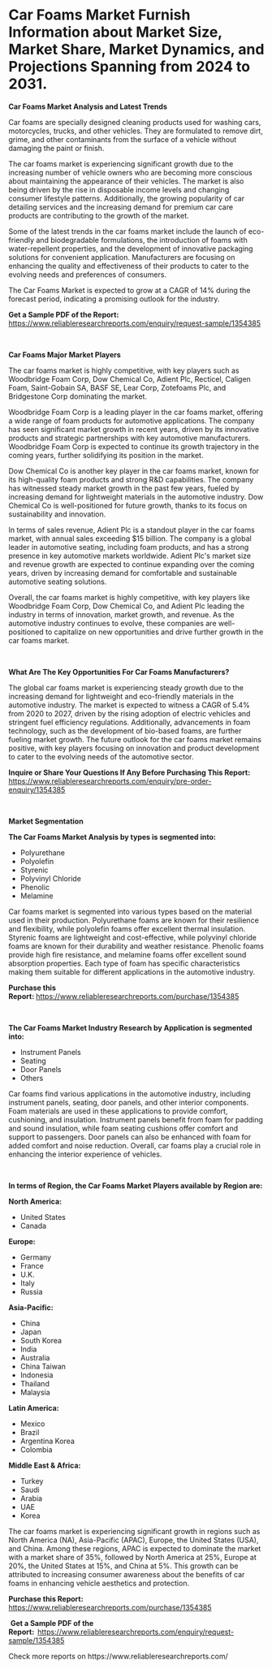 <p><h1>Car Foams Market Furnish Information about Market Size, Market Share, Market Dynamics, and Projections Spanning from 2024 to 2031.</h1></p><p><strong>Car Foams Market Analysis and Latest Trends</strong></p>
<p><p>Car foams are specially designed cleaning products used for washing cars, motorcycles, trucks, and other vehicles. They are formulated to remove dirt, grime, and other contaminants from the surface of a vehicle without damaging the paint or finish.</p><p>The car foams market is experiencing significant growth due to the increasing number of vehicle owners who are becoming more conscious about maintaining the appearance of their vehicles. The market is also being driven by the rise in disposable income levels and changing consumer lifestyle patterns. Additionally, the growing popularity of car detailing services and the increasing demand for premium car care products are contributing to the growth of the market.</p><p>Some of the latest trends in the car foams market include the launch of eco-friendly and biodegradable formulations, the introduction of foams with water-repellent properties, and the development of innovative packaging solutions for convenient application. Manufacturers are focusing on enhancing the quality and effectiveness of their products to cater to the evolving needs and preferences of consumers.</p><p>The Car Foams Market is expected to grow at a CAGR of 14% during the forecast period, indicating a promising outlook for the industry.</p></p>
<p><strong>Get a Sample PDF of the Report:&nbsp;</strong> <a href="https://www.reliableresearchreports.com/enquiry/request-sample/1354385">https://www.reliableresearchreports.com/enquiry/request-sample/1354385</a></p>
<p>&nbsp;</p>
<p><strong>Car Foams Major Market Players</strong></p>
<p><p>The car foams market is highly competitive, with key players such as Woodbridge Foam Corp, Dow Chemical Co, Adient Plc, Recticel, Caligen Foam, Saint-Gobain SA, BASF SE, Lear Corp, Zotefoams Plc, and Bridgestone Corp dominating the market.</p><p>Woodbridge Foam Corp is a leading player in the car foams market, offering a wide range of foam products for automotive applications. The company has seen significant market growth in recent years, driven by its innovative products and strategic partnerships with key automotive manufacturers. Woodbridge Foam Corp is expected to continue its growth trajectory in the coming years, further solidifying its position in the market.</p><p>Dow Chemical Co is another key player in the car foams market, known for its high-quality foam products and strong R&D capabilities. The company has witnessed steady market growth in the past few years, fueled by increasing demand for lightweight materials in the automotive industry. Dow Chemical Co is well-positioned for future growth, thanks to its focus on sustainability and innovation.</p><p>In terms of sales revenue, Adient Plc is a standout player in the car foams market, with annual sales exceeding $15 billion. The company is a global leader in automotive seating, including foam products, and has a strong presence in key automotive markets worldwide. Adient Plc's market size and revenue growth are expected to continue expanding over the coming years, driven by increasing demand for comfortable and sustainable automotive seating solutions.</p><p>Overall, the car foams market is highly competitive, with key players like Woodbridge Foam Corp, Dow Chemical Co, and Adient Plc leading the industry in terms of innovation, market growth, and revenue. As the automotive industry continues to evolve, these companies are well-positioned to capitalize on new opportunities and drive further growth in the car foams market.</p></p>
<p>&nbsp;</p>
<p><strong>What Are The Key Opportunities For Car Foams Manufacturers?</strong></p>
<p><p>The global car foams market is experiencing steady growth due to the increasing demand for lightweight and eco-friendly materials in the automotive industry. The market is expected to witness a CAGR of 5.4% from 2020 to 2027, driven by the rising adoption of electric vehicles and stringent fuel efficiency regulations. Additionally, advancements in foam technology, such as the development of bio-based foams, are further fueling market growth. The future outlook for the car foams market remains positive, with key players focusing on innovation and product development to cater to the evolving needs of the automotive sector.</p></p>
<p><strong>Inquire or Share Your Questions If Any Before Purchasing This Report:</strong> <a href="https://www.reliableresearchreports.com/enquiry/pre-order-enquiry/1354385">https://www.reliableresearchreports.com/enquiry/pre-order-enquiry/1354385</a></p>
<p>&nbsp;</p>
<p><strong>Market Segmentation</strong></p>
<p><strong>The Car Foams Market Analysis by types is segmented into:</strong></p>
<p><ul><li>Polyurethane</li><li>Polyolefin</li><li>Styrenic</li><li>Polyvinyl Chloride</li><li>Phenolic</li><li>Melamine</li></ul></p>
<p><p>Car foams market is segmented into various types based on the material used in their production. Polyurethane foams are known for their resilience and flexibility, while polyolefin foams offer excellent thermal insulation. Styrenic foams are lightweight and cost-effective, while polyvinyl chloride foams are known for their durability and weather resistance. Phenolic foams provide high fire resistance, and melamine foams offer excellent sound absorption properties. Each type of foam has specific characteristics making them suitable for different applications in the automotive industry.</p></p>
<p><strong>Purchase this Report:&nbsp;</strong><a href="https://www.reliableresearchreports.com/purchase/1354385">https://www.reliableresearchreports.com/purchase/1354385</a></p>
<p>&nbsp;</p>
<p><strong>The Car Foams Market Industry Research by Application is segmented into:</strong></p>
<p><ul><li>Instrument Panels</li><li>Seating</li><li>Door Panels</li><li>Others</li></ul></p>
<p><p>Car foams find various applications in the automotive industry, including instrument panels, seating, door panels, and other interior components. Foam materials are used in these applications to provide comfort, cushioning, and insulation. Instrument panels benefit from foam for padding and sound insulation, while foam seating cushions offer comfort and support to passengers. Door panels can also be enhanced with foam for added comfort and noise reduction. Overall, car foams play a crucial role in enhancing the interior experience of vehicles.</p></p>
<p>&nbsp;</p>
<p><strong>In terms of Region, the Car Foams Market Players available by Region are:</strong></p>
<p>
    <p> <strong> North America: </strong>
        <ul>
            <li>United States</li>
            <li>Canada</li>
        </ul>
        </p> 
    <p> <strong> Europe: </strong>
        <ul>
            <li>Germany</li>
            <li>France</li>
            <li>U.K.</li>
            <li>Italy</li>
            <li>Russia</li>
        </ul>
        </p> 
    <p> <strong> Asia-Pacific: </strong>
        <ul>
            <li>China</li>
            <li>Japan</li>
            <li>South Korea</li>
            <li>India</li>
            <li>Australia</li>
            <li>China Taiwan</li>
            <li>Indonesia</li>
            <li>Thailand</li>
            <li>Malaysia</li>
        </ul>
        </p> 
    <p> <strong> Latin America: </strong>
        <ul>
            <li>Mexico</li>
            <li>Brazil</li>
            <li>Argentina Korea</li>
            <li>Colombia</li>
        </ul>
        </p> 
    <p> <strong> Middle East & Africa: </strong>
        <ul>
            <li>Turkey</li>
            <li>Saudi</li>
            <li>Arabia</li>
            <li>UAE</li>
            <li>Korea</li>
        </ul>
    </p>
    </p>
<p><p>The car foams market is experiencing significant growth in regions such as North America (NA), Asia-Pacific (APAC), Europe, the United States (USA), and China. Among these regions, APAC is expected to dominate the market with a market share of 35%, followed by North America at 25%, Europe at 20%, the United States at 15%, and China at 5%. This growth can be attributed to increasing consumer awareness about the benefits of car foams in enhancing vehicle aesthetics and protection.</p></p>
<p><strong>Purchase this Report: </strong><a href="https://www.reliableresearchreports.com/purchase/1354385">https://www.reliableresearchreports.com/purchase/1354385</a></p>
<p>&nbsp;<strong>Get a Sample PDF of the Report:&nbsp;&nbsp;</strong><a href="https://www.reliableresearchreports.com/enquiry/request-sample/1354385">https://www.reliableresearchreports.com/enquiry/request-sample/1354385</a></p>
<p><strong></strong></p>
<p>Check more reports on https://www.reliableresearchreports.com/</p>